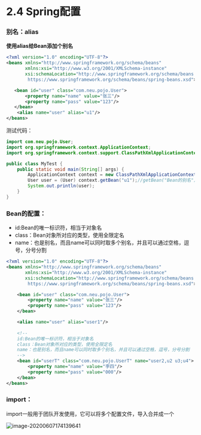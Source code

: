 # 2.4 Spring配置

### 别名：alias

**使用alias给Bean添加个别名**

```xml
<?xml version="1.0" encoding="UTF-8"?>
<beans xmlns="http://www.springframework.org/schema/beans"
       xmlns:xsi="http://www.w3.org/2001/XMLSchema-instance"
       xsi:schemaLocation="http://www.springframework.org/schema/beans
        https://www.springframework.org/schema/beans/spring-beans.xsd">

   <bean id="user" class="com.neu.pojo.User">
       <property name="name" value="张三"/>
       <property name="pass" value="123"/>
   </bean>
    <alias name="user" alias="u1"/>
</beans>
```

测试代码：

```java
import com.neu.pojo.User;
import org.springframework.context.ApplicationContext;
import org.springframework.context.support.ClassPathXmlApplicationContext;

public class MyTest {
    public static void main(String[] args) {
        ApplicationContext context = new ClassPathXmlApplicationContext("beans.xml");
        User user = (User) context.getBean("u1");//getBean("Bean的别名")
        System.out.println(user);
    }
}
```



### Bean的配置：

- id:Bean的唯一标识符，相当于对象名
- class：Bean对象所对应的类型，使用全限定名
- name：也是别名，而且name可以同时取多个别名，并且可以通过空格，逗号，分号分割

```xml
<?xml version="1.0" encoding="UTF-8"?>
<beans xmlns="http://www.springframework.org/schema/beans"
       xmlns:xsi="http://www.w3.org/2001/XMLSchema-instance"
       xsi:schemaLocation="http://www.springframework.org/schema/beans
        https://www.springframework.org/schema/beans/spring-beans.xsd">

    <bean id="user" class="com.neu.pojo.User">
        <property name="name" value="张三"/>
        <property name="pass" value="123"/>
    </bean>

    <alias name="user" alias="user1"/>
    
    <!--
    id:Bean的唯一标识符，相当于对象名
    class：Bean对象所对应的类型，使用全限定名
    name：也是别名，而且name可以同时取多个别名，并且可以通过空格，逗号，分号分割
    -->
    <bean id="userT" class="com.neu.pojo.UserT" name="user2,u2 u3;u4">
        <property name="name" value="李四"/>
        <property name="pass" value="000"/>
    </bean>
</beans>
```



### import：

import一般用于团队开发使用，它可以将多个配置文件，导入合并成一个

![image-20200607174139641](https://images.shiguangping.com/imgs/20200607174139.png)

